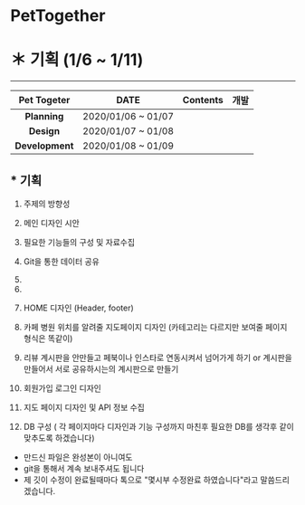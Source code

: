 # PetTogether


# ＊ 기획 (1/6 ~ 1/11)
- - -
| **Pet Togeter** | **DATE** | **Contents** | **개발** |
|:---:|:---:|:---:|:---:|
|  **Planning** | 2020/01/06 ~ 01/07 | | | 
|  **Design** | 2020/01/07 ~ 01/08 | | |   
| **Development**  | 2020/01/08 ~ 01/09 | | | 

## * 기획
1. 주제의 방향성
2. 메인 디자인 시안
3. 필요한 기능들의 구성 및 자료수집
4. Git을 통한 데이터 공유
5. 
6. 




1. HOME 디자인 (Header, footer)

2. 카페 병원 위치를 알려줄 지도페이지 디자인 (카테고리는 다르지만 보여줄 페이지 형식은 똑같이)

3. 리뷰 계시판을 안만들고 페북이나 인스타로 연동시켜서 넘어가게 하기 
or
계시판을 만들어서 서로 공유하시는의 계시판으로 만들기

4. 회원가입 로그인 디자인 

5. 지도 페이지 디자인 및 API 정보 수집 

6. DB 구성 ( 각 페이지마다 디자인과 기능 구성까지 마친후 필요한  DB를 생각후 같이 맞추도록 하겠습니다)

- 만드신 파일은 완성본이 아니여도  
-  git을 통해서 계속 보내주셔도 됩니다
- 제 깃이 수정이 완료될때마다 톡으로 "몇시부 수정완료 하였습니다"라고 말씀드리겠습니다.
